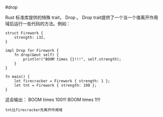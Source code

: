 #drop

Rust 标准库提供的特殊 trait， Drop 。
Drop  trait提供了一个当一个值离开作用域后运行一些代码的方法。例如：

    struct Firework {
        strength: i32,
    }

    impl Drop for Firework {
        fn drop(&mut self) {
            println!("BOOM times {}!!!", self.strength);
        }
    }

    fn main() {
        let firecracker = Firework { strength: 1 };
        let tnt = Firework { strength: 100 };
    }
    
这会输出：
    BOOM times 100!!!
    BOOM times 1!!!
    
    tnt比firecracker先离开作用域
    